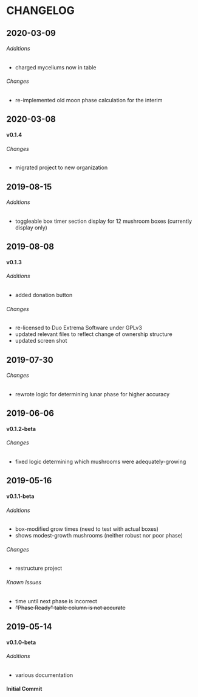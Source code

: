 # CHANGELOG

## 2020-03-09

###### Additions
* charged myceliums now in table

###### Changes
* re-implemented old moon phase calculation for the interim

## 2020-03-08

#### v0.1.4

###### Changes
* migrated project to new organization

## 2019-08-15

###### Additions
* toggleable box timer section display for 12 mushroom boxes 
(currently display only)

## 2019-08-08

#### v0.1.3

###### Additions
* added donation button

###### Changes
* re-licensed to Duo Extrema Software under GPLv3
* updated relevant files to reflect change of ownership structure
* updated screen shot

## 2019-07-30

###### Changes
* rewrote logic for determining lunar phase for higher accuracy

## 2019-06-06

#### v0.1.2-beta

###### Changes
* fixed logic determining which mushrooms were adequately-growing

## 2019-05-16

#### v0.1.1-beta

###### Additions
* box-modified grow times (need to test with actual boxes)
* shows modest-growth mushrooms (neither robust nor poor phase)

###### Changes
* restructure project 

###### Known Issues

* time until next phase is incorrect
* ~~"Phase Ready" table column is not accurate~~

## 2019-05-14

#### v0.1.0-beta

###### Additions
* various documentation

#### Initial Commit